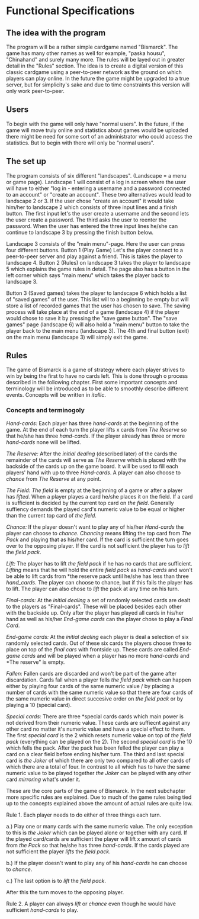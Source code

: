# Functional Specifications

## The idea with the program

The program will be a rather simple cardgame named "Bismarck". The game has many other names as well for example, "paska housu", "Chinahand" and surely many more. The rules will be layed out in greater detail in the "Rules" section. The idea is to create a digital version of this classic cardgame using a peer-to-peer network as the ground on which players can play online. In the future the game might be upgraded to a true server, but for simplicity's sake and due to time constraints this version will only work peer-to-peer. 


## Users

To begin with the game will only have "normal users". In the future, if the game will move truly online and statistics about games would be uploaded there might be need for some sort of an administrator who could access the statistics. But to begin with there will only be "normal users".

## The set up

The program consists of six different "landscapes". (Landscape = a menu or game page).
Landscape 1 will consist of a log in screen where the user will have to either "log in - entering a username and a password connected to an account" or "create an account". These two alternatives would lead to landscape 2 or 3. 
If the user chose "create an account" it would take him/her to landscape 2 which consists of three input lines and a finish button. The first input let's the user create a username and the second lets the user create a password. The third asks the user to reenter the password. When the user has entered the three input lines he/she can continue to landscape 3 by pressing the finish button below. 

Landscape 3 consists of the "main menu"-page. Here the user can press four different buttons. Button 1 (Play Game) Let's the player connect to a peer-to-peer server and play against a friend. This is takes the player to landscape 4. Button 2 (Rules) on landscape 3 takes the player to landscape 5 which explains the game rules in detail. The page also has a button in the left corner which says "main menu" which takes the player back to landscape 3. 

Button 3 (Saved games) takes the player to landscape 6 which holds a list of "saved games" of the user. This list will to a beginning be empty but will store a list of recorded games that the user has chosen to save. The saving process will take place at the end of a game (landscape 4) if the player would chose to save it by pressing the "save game button". The "save games" page (landscape 6) will also hold a "main menu" button to take the player back to the main menu (landscape 3).
The 4th and final button (exit) on the main menu (landscape 3) will simply exit the game.    


## Rules

The game of Bismarck is a game of strategy where each player strives to win by being the first to have no cards left. This is done through o process described in the following chapter. First some important concepts and terminology will be introduced as to be able to smoothly describe different events. Concepts will be written in *itallic*.

### Concepts and terminogoly


*Hand-cards:* Each player has three *hand-cards* at the beginning of the game. At the end of each turn the player lifts x cards from *The Reserve* so that he/she has three *hand-cards*. If the player already has three or more *hand-cards* none will be lifted.

*The Reserve:* After the *initial dealing* (described later) of the cards the remainder of the cards will serve as *The Reserve* which is placed with the backside of the cards up on the game board. It will be used to fill each players' hand with up to three *Hand-cards*. A player can also choose to *chance* from *The Reserve* at any point.

*The Field:* *The field* is empty at the beginning of a game or after a player has *lifted*. When a player playes a card he/she places it on the field. If a card is sufficient is decided by the current top card on *the field*. Generally suffiency demands the played card's numeric value to be equal or higher than the current top card of *the field*. 

*Chance:* If the player doesn't want to play any of his/her *Hand-cards* the player can choose to *chance*. *Chancing* means lifting the top card from *The Pack* and playing that as his/her card. If the card is sufficient the turn goes over to the opposing player. If the card is not sufficient the player has to *lift* the *field pack*. 

*Lift:* The player has to lift *the field pack* if he has no cards that are sufficient. *Lifting* means that he will hold the entire *field pack* as *hand-cards* and won't be able to lift cards from *the reserve pack until he/she has less than three *hand_cards*. The player can choose to chance, but if this fails the player has to lift. The player can also chose to *lift* the pack at any time on his turn. 

*Final-cards:* At the *initial dealing* a set of randomly selected cards are dealt to the players as "Final-cards". These will be placed besides each other with the backside up. Only after the player has played all cards in his/her hand as well as his/her *End-game cards* can the player chose to play a *Final Card*.

*End-game cards:* At the *initial dealing* each player is deal a selection of six randomly selected cards. Out of these six cards the players choose three to place on top of the *final cars* with frontside up. These cards are called *End-game cards* and will be played when a player has no more *hand-cards* and *The reserve" is empty.

*Fallen:* Fallen cards are discarded and won't be part of the game after discardation. Cards fall when a player fells *the field pack* which can happen either by playing four cards of the same numeric value / by placing a number of cards with the same numeric value so that there are four cards of the same numeric value in direct succesive order on *the field pack* or by playing a 10 (special card).

*Special cards:* There are three *special cards cards which main power is not derived from their numeric value. These cards are suffiecnt against any other card no matter it's numeric value and have a special effect to them. The first *special card* is the 2 which resets numeric value on top of *the field pack* (everything can be played on the 2). The second *special card* is the 10 which fells the pack. After the pack has been felled the player can play a card on a clear field before ending his/her turn. The third and last special card is *the Joker* of which there are only two compared to all other cards of which there are a total of four. In contrast to all which has to have the same numeric value to be played together *the Joker* can be played with any other card *mirroring* what's under it.


These are the core parts of the game of Bismarck. In the next subchapter more specific rules are explained. Due to much of the game rules being tied up to the concepts explained above the amount of actual rules are quite low.

Rule 1. Each player needs to do either of three things each turn. 

a.) Play one or many cards with the same numeric value. The only exception to this is *the Joker* which can be played alone or together with any card. If the played card/cards are sufficient the player will lift x amount of cards from *the Pack* so that he/she has three *hand-cards*. If the cards played are not sufficient the player *lifts* the *field pack*. 
	
b.) If the player doesn't want to play any of his *hand-cards* he can choose to *chance*.

c.) The last option is to *lift* the *field pack*.

After this the turn moves to the opposing player.

Rule 2. A player can always *lift* or *chance* even though he would have sufficient *hand-cards* to play.
